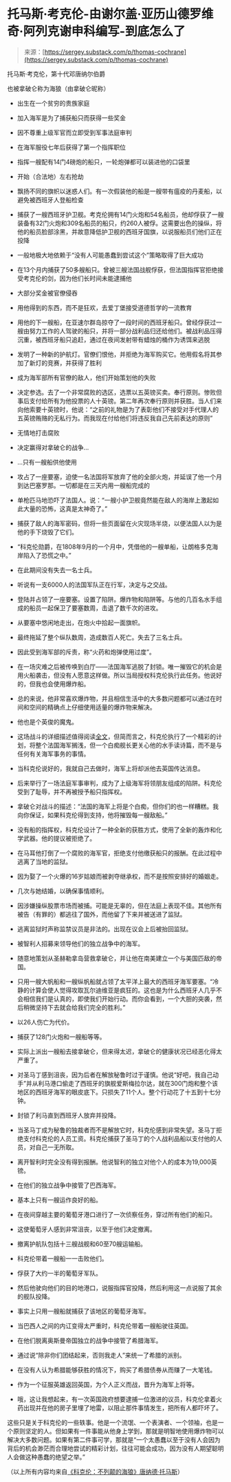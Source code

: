 <!--yml

分类：未分类

日期：2024-05-27 14:26:21

-->

# 托马斯·考克伦-由谢尔盖·亚历山德罗维奇·阿列克谢申科编写-到底怎么了

> 来源：[https://sergey.substack.com/p/thomas-cochrane](https://sergey.substack.com/p/thomas-cochrane)

托马斯·考克伦，第十代邓唐纳尔伯爵

也被拿破仑称为海狼（由拿破仑昵称）

+   出生在一个贫穷的贵族家庭

+   加入海军是为了捕获船只而获得一些奖金

+   因不尊重上级军官而立即受到军事法庭审判

+   在海军服役七年后获得了第一个指挥职位

+   指挥一艘配有14门4磅炮的船只，一轮炮弹都可以装进他的口袋里

+   开始（合法地）左右抢劫

+   飘扬不同的旗帜以迷惑人们。有一次假装他的船是一艘带有瘟疫的丹麦船，以避免被西班牙人登船检查

+   捕获了一艘西班牙护卫舰。考克伦拥有14门火炮和54名船员，他却俘获了一艘装备有32门火炮和309名船员的船只，约260人被俘。这需要出色的操纵，将他的船员脸部涂黑，并故意降低护卫舰的西班牙国旗，以说服船员们他们正在投降

+   一般地极大地依赖于“没有人可能愚蠢到尝试这个”策略取得了巨大成功

+   在13个月内捕获了50多艘船只。曾被三艘法国战舰俘获，但法国指挥官拒绝接受考克伦的剑，因为他们长时间未能逮捕他

+   大部分奖金被官僚侵吞

+   用他得到的东西，而不是狂欢，去爱丁堡接受道德哲学的一流教育

+   用他的下一艘船，在亚速尔群岛掠夺了一段时间的西班牙船只。曾经俘获过一艘由努力工作的人驾驶的船只，并将一部分战利品归还给他们。被战利品压得沉重，被西班牙船只追赶，通过在夜间发射带有蜡烛的桶作为诱饵来逃脱

+   发明了一种新的护航灯。官僚们恨他，并拒绝为海军购买它。他用假名将其参加了新灯的竞赛，并获得了胜利

+   成为海军部所有官僚的敌人，他们开始策划他的失败

+   决定参选。去了一个非常腐败的选区，选票以五英镑买卖。奉行原则。惨败但事后支付给所有为他投票的人十英镑。第二年再次奉行原则并获胜。当人们来向他索要十英镑时，他说：“之前的礼物是为了表彰他们不接受对手代理人的五英镑贿赂的无私行为。而我现在付给他们将违反我自己先前表达的原则”

+   无情地打击腐败

+   决定赢得对拿破仑的战争…

+   …只有一艘船供他使用

+   攻占了一座要塞，迫使一名法国将军放弃了他的全部火炮，并延误了他一个月到达巴塞罗那。一切都是在三天内用一艘船完成的

+   单枪匹马地恐吓了法国人。说：“一艘小护卫舰竟然能在敌人的海岸上激起如此大量的恐怖，这真是太神奇了。”

+   捕获了敌人的海军密码，但将一些页面留在火灾现场半烧，以便法国人以为是他的手下烧毁了它们。

+   “科克伦勋爵，在1808年9月的一个月中，凭借他的一艘单船，让朗格多克海岸陷入了恐慌之中。”

+   在此期间没有失去一名士兵。

+   听说有一支6000人的法国军队正在行军，决定与之交战。

+   登陆并占领了一座要塞。设置了陷阱。爆炸物和陷阱等。与他的几百名水手组成的船员一起保卫了要塞数周，击退了数千次的进攻。

+   从要塞中悠闲地走出，在炮火中拾起一面旗帜。

+   最终拖延了整个纵队数周，造成数百人死亡。失去了三名士兵。

+   因此受到海军部的斥责，称“火药和炮弹使用过度”。

+   在一场灾难之后被传唤到白厅——法国海军逃脱了封锁。唯一摧毁它的机会是用火船袭击，但没有人愿意这样做。所以当局授权科克伦执行此任务。他说好的，但我也会使用爆炸船。

+   总的来说，他非常喜欢爆炸物，并且相信生活中的大多数问题都可以通过在时间和空间的精确点上仔细使用适量的爆炸物来解决。

+   他也是个英俊的魔鬼。

+   这场战斗的详细描述值得阅读[全文](https://en.wikipedia.org/wiki/Battle_of_the_Basque_Roads)，但简而言之，科克伦执行了一个精彩的计划，将整个法国海军搁浅，但一个白痴舰长更关心他的水手读诗篇，而不是与任何有关海军事务的事情。

+   当科克伦说好的，我就自己去做时，海军上将却派他去英国传达消息。

+   后来举行了一场法庭军事审判，成为了上级海军将领朋友组成的陷阱。科克伦受到了耻辱，并不再被授予船只指挥权。

+   拿破仑对战斗的描述：“法国的海军上将是个白痴，但你们的也一样糟糕。我向你保证，如果科克伦得到支持，他将摧毁每一艘敌船。”

+   没有船的指挥权，科克伦设计了一种全新的获胜方式，使用了全新的轰炸和化学武器。他的提议被拒绝了。

+   在马耳他打倒了一个腐败的海军官，拒绝支付他缴获船只的报酬。在此过程中逃离了当地的监狱。

+   因为娶了一个火爆的16岁姑娘而被剥夺继承权，而不是按照安排好的婚姻走。

+   几次与她结婚，以确保事情顺利。

+   因涉嫌操纵股票市场而被捕。可能是无辜的，但在法庭上表现不佳。其他所有被告（有罪的）都逃往了国外，而他留了下来并被送进了监狱。

+   逃离监狱时声称监禁议员是非法的。出现在议会上后被抬回监狱。

+   被智利人招募来领导他们的独立战争中的海军。

+   随意地策划从圣赫勒拿岛营救拿破仑，并让他在南美建立一个与美国匹敌的帝国。

+   只用一艘大帆船和一艘纵帆船就占领了太平洋上最大的西班牙海军要塞。“冷静的计算会使人觉得攻取瓦尔迪维亚是疯狂的。这也是为什么西班牙人几乎不会相信我们是认真的，即使我们开始行动。而你会看到，一个大胆的突袭，然后稍微坚持下去就会给我们完全的胜利。”

+   以26人伤亡为代价。

+   捕获了128门火炮和一艘船等等。

+   实际上派出一艘船去接拿破仑，但来得太迟，拿破仑的健康状况已经恶化得太严重了。

+   对圣马丁感到沮丧，因为后者在解放秘鲁时过于谨慎。他说“好吧，我自己动手”并从利马港口偷走了西班牙的旗舰爱斯梅拉尔达，就在300门炮和整个该地区的西班牙海军的眼皮底下。只损失了11个人。整个行动花了十五到十七分钟。

+   封锁了利马直到西班牙人放弃并投降。

+   当圣马丁成为秘鲁的独裁者而不是解放它时，科克伦感到非常失望。圣马丁拒绝支付科克伦的人员工资。科克伦捕获了圣马丁的个人战利品船以支付他的人员，对自己一无所取。

+   离开智利时完全没有得到报酬。他说智利的独立对他个人的成本为19,000英镑。

+   在他们的独立战争中接管了巴西海军。

+   基本上只有一艘运作良好的船。

+   在夜间穿越主要的葡萄牙港口进行了一次侦察任务，穿过所有他们的船只。

+   这使葡萄牙人感到非常沮丧，以至于他们决定撤离。

+   撤离护航队包括十三艘战舰和60至70艘运输船。

+   科克伦带着一艘船一一击败他们。

+   俘获了大约一半的葡萄牙军队。

+   然后他驶向他们的目的地港口，说服指挥官投降，然后利用这一点说服了其余的舰队投降。

+   事实上只用一艘船就捕获了该地区的葡萄牙海军。

+   当巴西人之间的内讧变得太严重时，科克伦带着一艘船驶往英国。

+   在他们脱离奥斯曼帝国独立的战争中接管了希腊海军。

+   通过说“除非你们团结起来，否则我走人”来统一了希腊的派别。

+   在没有人认为希腊能够获胜的情况下，购买了希腊债券从而赚了一大笔钱。

+   作为一个征服英雄返回英国，为个人正义而战，晋升为海军上将等。

+   哦，这让我想起来，有一次英国政府想要逮捕一位激进的议员，科克伦拿着火药出现并在他的房子里埋了地雷，以阻止那件事情发生，把所有人都吓坏了。

这些只是关于科克伦的一些轶事。他是一个流氓、一个表演者、一个领袖，也是一个原则坚定的人。但如果有一件事能从他身上学到，那就是明智地使用爆炸物可以解决大多数问题。如果有第二件事可学，那就是“一个太愚蠢以至于没有人会因为背后的机会渺茫而合理地尝试的精彩计划，往往可能会成功，因为没有人期望聪明人会做这种愚蠢的绝望之举。”

（以上所有内容均来自[《科克伦：不列颠的海狼》唐纳德·托马斯](https://www.goodreads.com/en/book/show/199052)）
